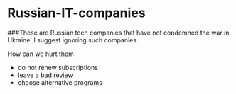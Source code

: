 # Russian-IT-companies

###These are Russian tech companies that have not condemned the war in Ukraine. I suggest ignoring such companies.

How can we hurt them
- do not renew subscriptions
- leave a bad review
- choose alternative programs 
